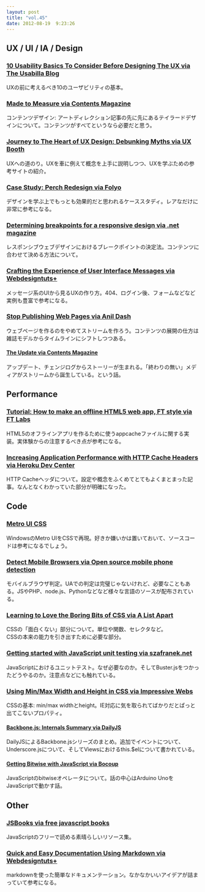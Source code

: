```yaml
---
layout: post
title: "vol.45"
date: 2012-08-19  9:23:26
---
```


## UX / UI / IA / Design

### [10 Usability Basics To Consider Before Designing The UX via The Usabilla Blog](http://blog.usabilla.com/10-usability-basics-to-consider-before-designing-the-user-experience/)

UXの前に考えるべき10のユーザビリティの基本。

### [Made to Measure via Contents Magazine](http://contentsmagazine.com/articles/made-to-measure/)

コンテンツデザイン: アートディレクション記事の先に先にあるテイラードデザインについて。コンテンツがすべてというなら必要だと思う。

### [Journey to The Heart of UX Design: Debunking Myths via UX Booth](http://www.uxbooth.com/blog/journey-to-the-heart-of-ux-design-debunking-myths/)

UXへの道のり。UXを車に例えて概念を上手に説明しつつ、UXを学ぶための参考サイトの紹介。

### [Case Study: Perch Redesign via Folyo](http://blog.folyo.me/case-study-perch/)

デザインを学ぶ上でもっとも効果的だと思われるケーススタディ。レアなだけに非常に参考になる。

### [Determining breakpoints for a responsive design via .net magazine](http://www.netmagazine.com/tutorials/determining-breakpoints-responsive-design)

レスポンシブウェブデザインにおけるブレークポイントの決定法。コンテンツに合わせて決める方法について。 

### [Crafting the Experience of User Interface Messages via Webdesigntuts+](http://webdesign.tutsplus.com/articles/user-experience-articles/crafting-the-experience-of-user-interface-messages/)

メッセージ系のUIから見るUXの作り方。404、ログイン後、フォームなどなど実例も豊富で参考になる。

### [Stop Publishing Web Pages via Anil Dash](http://dashes.com/anil/2012/08/stop-publishing-web-pages.html)

ウェブページを作るのをやめてストリームを作ろう。コンテンツの展開の仕方は雑誌モデルからタイムラインにシフトしつつある。

#### [The Update via Contents Magazine](http://contentsmagazine.com/articles/the-update/)

アップデート、チェンジログからストーリーが生まれる。「終わりの無い」メディアがストリームから誕生している。という話。

## Performance

### [Tutorial: How to make an offline HTML5 web app, FT style via FT Labs](http://labs.ft.com/2012/08/basic-offline-html5-web-app/)

HTML5のオフラインアプリを作るために使うappcacheファイルに関する実装。実体験からの注意するべき点が参考になる。

### [Increasing Application Performance with HTTP Cache Headers via Heroku Dev Center](https://devcenter.heroku.com/articles/increasing-application-performance-with-http-cache-headers)

HTTP Cacheヘッダについて。設定や概念をふくめてとてもよくまとまった記事。なんとなくわかっていた部分が明確になった。

## Code

### [Metro UI CSS](http://www.metroui.org.ua/)

WindowsのMetro UIをCSSで再現。好きか嫌いかは置いておいて、ソースコードは参考になるでしょう。 

### [Detect Mobile Browsers via Open source mobile phone detection](http://detectmobilebrowsers.com/)

モバイルブラウザ判定。UAでの判定は完璧じゃないけれど、必要なこともある。JSやPHP、node.js、Pythonなどなど様々な言語のソースが配布されている。

### [Learning to Love the Boring Bits of CSS via A List Apart](http://www.alistapart.com/articles/love-the-boring-bits-of-css/)

CSSの「面白くない」部分について。単位や関数、セレクタなど。  
CSSの本来の能力を引き出すために必要な部分。

### [Getting started with JavaScript unit testing via szafranek.net](http://szafranek.net/works/articles/javascript-unit-testing/)

JavaScriptにおけるユニットテスト。なぜ必要なのか。そしてBuster.jsをつかったどうやるのか。注意点などにも触れている。

### [Using Min/Max Width and Height in CSS via Impressive Webs](http://www.impressivewebs.com/min-max-width-height-css/)

CSSの基本: min/max widthとheight。IE対応に気を取られてばかりだとぱっと出てこないプロパティ。

#### [Backbone.js: Internals Summary via DailyJS](http://dailyjs.com/2012/08/16/mvstar-6/)

DailyJSによるBackbone.jsシリーズのまとめ。追加でイベントについて、Underscore.jsについて、そしてViewsにおけるthis.$elについて書かれている。

#### [Getting Bitwise with JavaScript via Bocoup](http://weblog.bocoup.com/getting-bitwise-with-javascript/)

JavaScriptのbitwiseオペレータについて。話の中心はArduino UnoをJavaScriptで動かす話。

## Other

### [JSBooks via free javascript books](http://jsbooks.revolunet.com/)

JavaScriptのフリーで読める素晴らしいリソース集。

### [Quick and Easy Documentation Using Markdown via Webdesigntuts+](http://webdesign.tutsplus.com/tutorials/workflow-tutorials/quick-and-easy-documentation-using-markdown/)

markdownを使った簡単なドキュメンテーション。なかなかいいアイデアが詰まっていて参考になる。


